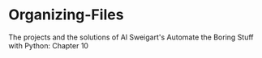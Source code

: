 # Organizing-Files

The projects and the solutions of Al Sweigart's Automate the Boring Stuff with Python: Chapter 10

